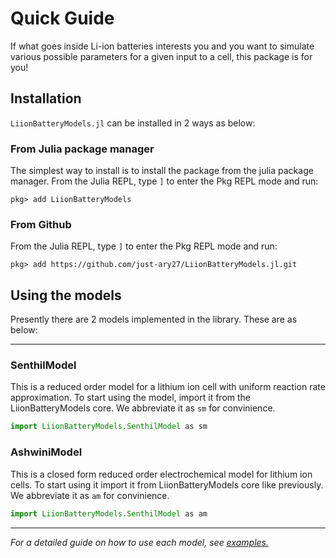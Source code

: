 # Quick Guide
If what goes inside Li-ion batteries interests you and you want to simulate various possible parameters for a given input to a cell, this package is for you!

## Installation
`LiionBatteryModels.jl` can be installed in 2 ways as below:

### From Julia package manager

The simplest way to install is to install the package from the julia package manager. From the Julia REPL, type `]` to enter the Pkg REPL mode and run:

```
pkg> add LiionBatteryModels
```

### From Github 
From the Julia REPL, type `]` to enter the Pkg REPL mode and run:

```
pkg> add https://github.com/just-ary27/LiionBatteryModels.jl.git
```

## Using the models
Presently there are 2 models implemented in the library. These are as below:

---

### SenthilModel
This is a reduced order model for a lithium ion cell with uniform reaction rate approximation. To start using the model, import it from the LiionBatteryModels core. We abbreviate it as `sm` for convinience.

```julia
import LiionBatteryModels.SenthilModel as sm
```

### AshwiniModel
This is a closed form reduced order electrochemical model for lithium ion cells. To start using it import it from LiionBatteryModels core like previously. We abbreviate it as `am` for convinience.

```julia
import LiionBatteryModels.SenthilModel as am
```

---

*For a detailed guide on how to use each model, see [examples.](../manual/examples.md)*